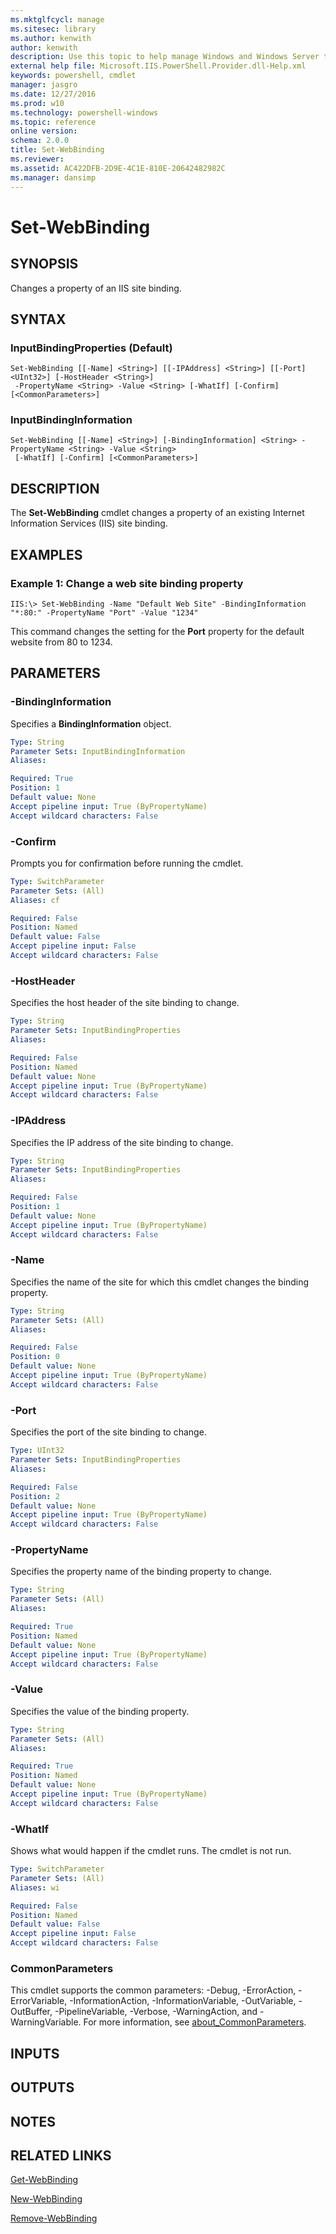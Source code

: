 ```yaml
---
ms.mktglfcycl: manage
ms.sitesec: library
ms.author: kenwith
author: kenwith
description: Use this topic to help manage Windows and Windows Server technologies with Windows PowerShell.
external help file: Microsoft.IIS.PowerShell.Provider.dll-Help.xml
keywords: powershell, cmdlet
manager: jasgro
ms.date: 12/27/2016
ms.prod: w10
ms.technology: powershell-windows
ms.topic: reference
online version: 
schema: 2.0.0
title: Set-WebBinding
ms.reviewer:
ms.assetid: AC422DFB-2D9E-4C1E-810E-20642482982C
ms.manager: dansimp
---
```


# Set-WebBinding

## SYNOPSIS
Changes a property of an IIS site binding.

## SYNTAX

### InputBindingProperties (Default)
```
Set-WebBinding [[-Name] <String>] [[-IPAddress] <String>] [[-Port] <UInt32>] [-HostHeader <String>]
 -PropertyName <String> -Value <String> [-WhatIf] [-Confirm] [<CommonParameters>]
```

### InputBindingInformation
```
Set-WebBinding [[-Name] <String>] [-BindingInformation] <String> -PropertyName <String> -Value <String>
 [-WhatIf] [-Confirm] [<CommonParameters>]
```

## DESCRIPTION
The **Set-WebBinding** cmdlet changes a property of an existing Internet Information Services (IIS) site binding.

## EXAMPLES

### Example 1: Change a web site binding property
```
IIS:\> Set-WebBinding -Name "Default Web Site" -BindingInformation "*:80:" -PropertyName "Port" -Value "1234"
```

This command changes the setting for the **Port** property for the default website from 80 to 1234.

## PARAMETERS

### -BindingInformation
Specifies a **BindingInformation** object.

```yaml
Type: String
Parameter Sets: InputBindingInformation
Aliases: 

Required: True
Position: 1
Default value: None
Accept pipeline input: True (ByPropertyName)
Accept wildcard characters: False
```

### -Confirm
Prompts you for confirmation before running the cmdlet.

```yaml
Type: SwitchParameter
Parameter Sets: (All)
Aliases: cf

Required: False
Position: Named
Default value: False
Accept pipeline input: False
Accept wildcard characters: False
```

### -HostHeader
Specifies the host header of the site binding to change.

```yaml
Type: String
Parameter Sets: InputBindingProperties
Aliases: 

Required: False
Position: Named
Default value: None
Accept pipeline input: True (ByPropertyName)
Accept wildcard characters: False
```

### -IPAddress
Specifies the IP address of the site binding to change.

```yaml
Type: String
Parameter Sets: InputBindingProperties
Aliases: 

Required: False
Position: 1
Default value: None
Accept pipeline input: True (ByPropertyName)
Accept wildcard characters: False
```

### -Name
Specifies the name of the site for which this cmdlet changes the binding property.

```yaml
Type: String
Parameter Sets: (All)
Aliases: 

Required: False
Position: 0
Default value: None
Accept pipeline input: True (ByPropertyName)
Accept wildcard characters: False
```

### -Port
Specifies the port of the site binding to change.

```yaml
Type: UInt32
Parameter Sets: InputBindingProperties
Aliases: 

Required: False
Position: 2
Default value: None
Accept pipeline input: True (ByPropertyName)
Accept wildcard characters: False
```

### -PropertyName
Specifies the property name of the binding property to change.

```yaml
Type: String
Parameter Sets: (All)
Aliases: 

Required: True
Position: Named
Default value: None
Accept pipeline input: True (ByPropertyName)
Accept wildcard characters: False
```

### -Value
Specifies the value of the binding property.

```yaml
Type: String
Parameter Sets: (All)
Aliases: 

Required: True
Position: Named
Default value: None
Accept pipeline input: True (ByPropertyName)
Accept wildcard characters: False
```

### -WhatIf
Shows what would happen if the cmdlet runs.
The cmdlet is not run.

```yaml
Type: SwitchParameter
Parameter Sets: (All)
Aliases: wi

Required: False
Position: Named
Default value: False
Accept pipeline input: False
Accept wildcard characters: False
```

### CommonParameters
This cmdlet supports the common parameters: -Debug, -ErrorAction, -ErrorVariable, -InformationAction, -InformationVariable, -OutVariable, -OutBuffer, -PipelineVariable, -Verbose, -WarningAction, and -WarningVariable. For more information, see [about_CommonParameters](http://go.microsoft.com/fwlink/?LinkID=113216).

## INPUTS

## OUTPUTS

## NOTES

## RELATED LINKS

[Get-WebBinding](./Get-WebBinding.md)

[New-WebBinding](./New-WebBinding.md)

[Remove-WebBinding](./Remove-WebBinding.md)

